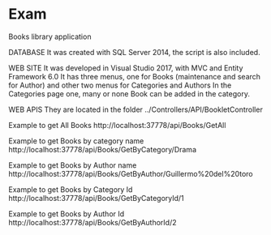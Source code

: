 # Exam
Books library application


DATABASE
It was created with SQL Server 2014, the script is also included.

WEB SITE
It was developed in Visual Studio 2017, with MVC and Entity Framework 6.0
It has three menus, one for Books (maintenance and search for Author) and other two menus for Categories and Authors
In the Categories page one, many or none Book can be added in the category.

WEB APIS
They are located in the folder ../Controllers/API/BookletController

Example to get All Books
http://localhost:37778/api/Books/GetAll

Example to get Books by category name
http://localhost:37778/api/Books/GetByCategory/Drama


Example to get Books by Author name
http://localhost:37778/api/Books/GetByAuthor/Guillermo%20del%20toro

Example to get Books by Category Id
http://localhost:37778/api/Books/GetByCategoryId/1

Example to get Books by Author Id
http://localhost:37778/api/Books/GetByAuthorId/2
